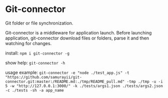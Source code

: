 # Git-connector

Git folder or file synchronization.

Git-connector is a middleware for application launch. Before launching application, git-connector download files or folders, parse it and then watching for changes.

install: `npm i git-connector -g`

show help: `git-connector -h`

usage example: `git-connector -e "node ./test_app.js" -t "https://github.com/samurayii/git-connector.git:master:/README.md:./tmp/README_pull.md" -tmp ./tmp -u -i 5 -w "http://127.0.0.1:3000/" -k ./tests/args1.json ./tests/args2.json -c ./tests -sh -a app_name`

